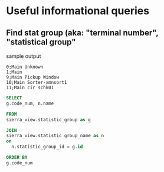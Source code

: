# Useful informational queries

## Find stat group (aka: "terminal number", "statistical group" 
sample output
```csv
0;Main Unknown
1;Main
9;Main Pickup Window
10;Main Sorter-xmnsort1
11;Main cir schk01
```

```sql
SELECT
g.code_num, n.name

FROM 
sierra_view.statistic_group as g 

JOIN
sierra_view.statistic_group_name as n
on
  n.statistic_group_id = g.id

ORDER BY 
g.code_num
```
